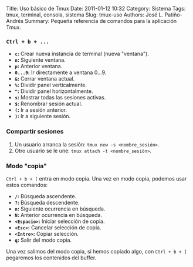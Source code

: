 Title: Uso básico de Tmux
Date: 2011-01-12 10:32
Category: Sistema
Tags: tmux, terminal, consola, sistema
Slug: tmux-uso
Authors: José L. Patiño-Andrés
Summary: Pequeña referencia de comandos para la aplicación Tmux.

### `Ctrl + b + ...`

- **`c`:** Crear nueva instancia de terminal (nueva "ventana").
- **`n`:** Siguiente ventana.
- **`p`:** Anterior ventana.
- **`0...9`:** Ir directamente a ventana 0...9.
- **`&`:** Cerrar ventana actual.
- **`%`:** Dividir panel verticalmente.
- **`"`:** Dividir panel horizontalmente.
- **`s`:** Mostrar todas las sesiones activas.
- **`$`:** Renombrar sesión actual.
- **`(`:** Ir a sesión anterior.
- **`)`:** Ir a siguiente sesión.

### Compartir sesiones

1. Un usuario arranca la sesión: `tmux new -s <nombre_sesión>`.
2. Otro usuario se le une: `tmux attach -t <nombre_sesión>`.

### Modo "copia"

`Ctrl + b + [` entra en modo copia. Una vez en modo copia, podemos usar estos
comandos:

- **`/`:** Búsqueda ascendente.
- **`?`:** Búsqueda descendente.
- **`n`:** Siguiente ocurrencia en búsqueda.
- **`N`:** Anterior ocurrencia en búsqueda.
- **`<Espacio>`:** Iniciar selección de copia.
- **`<Esc>`:** Cancelar selección de copia.
- **`<Intro>`:** Copiar selección.
- **`q`:** Salir del modo copia.

Una vez salimos del modo copia, si hemos copiado algo, con `Ctrl + b + ]` 
pegaremos los contenidos del buffer.
